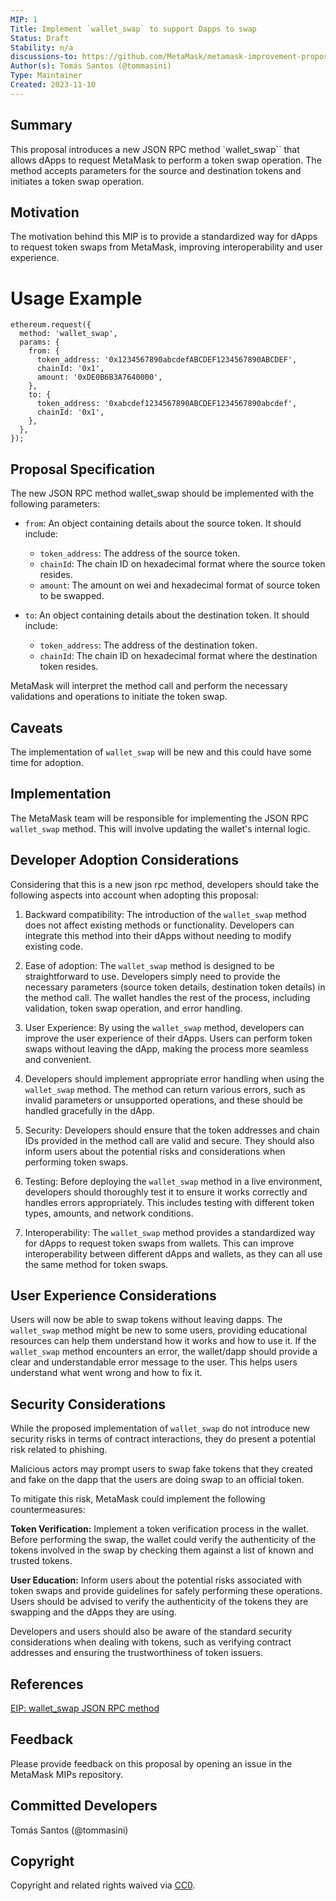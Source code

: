 ```yaml
---
MIP: 1
Title: Implement `wallet_swap` to support Dapps to swap
Status: Draft
Stability: n/a
discussions-to: https://github.com/MetaMask/metamask-improvement-proposals/discussions
Author(s): Tomás Santos (@tommasini)
Type: Maintainer
Created: 2023-11-10
---
```


## Summary

This proposal introduces a new JSON RPC method `wallet_swap`` that allows dApps to request MetaMask to perform a token swap operation. The method accepts parameters for the source and destination tokens and initiates a token swap operation.

## Motivation

The motivation behind this MIP is to provide a standardized way for dApps to request token swaps from MetaMask, improving interoperability and user experience.

# Usage Example

```
ethereum.request({
  method: 'wallet_swap',
  params: {
    from: {
      token_address: '0x1234567890abcdefABCDEF1234567890ABCDEF',
      chainId: '0x1',
      amount: '0xDE0B6B3A7640000',
    },
    to: {
      token_address: '0xabcdef1234567890ABCDEF1234567890abcdef',
      chainId: '0x1',
    },
  },
});

```

## Proposal Specification

The new JSON RPC method wallet_swap should be implemented with the following parameters:

- `from`: An object containing details about the source token. It should include:

  - `token_address`: The address of the source token.
  - `chainId`: The chain ID on hexadecimal format where the source token resides.
  - `amount`: The amount on wei and hexadecimal format of source token to be swapped.

- `to`: An object containing details about the destination token. It should include:

  - `token_address`: The address of the destination token.
  - `chainId`: The chain ID on hexadecimal format where the destination token resides.

MetaMask will interpret the method call and perform the necessary validations and operations to initiate the token swap.

## Caveats

The implementation of `wallet_swap` will be new and this could have some time for adoption.

## Implementation

The MetaMask team will be responsible for implementing the JSON RPC `wallet_swap` method. This will involve updating the wallet's internal logic.

## Developer Adoption Considerations

Considering that this is a new json rpc method, developers should take the following aspects into account when adopting this proposal:

1. Backward compatibility: The introduction of the `wallet_swap` method does not affect existing methods or functionality. Developers can integrate this method into their dApps without needing to modify existing code.

2. Ease of adoption: The `wallet_swap` method is designed to be straightforward to use. Developers simply need to provide the necessary parameters (source token details, destination token details) in the method call. The wallet handles the rest of the process, including validation, token swap operation, and error handling.

3. User Experience: By using the `wallet_swap` method, developers can improve the user experience of their dApps. Users can perform token swaps without leaving the dApp, making the process more seamless and convenient.

4. Developers should implement appropriate error handling when using the `wallet_swap` method. The method can return various errors, such as invalid parameters or unsupported operations, and these should be handled gracefully in the dApp.

5. Security: Developers should ensure that the token addresses and chain IDs provided in the method call are valid and secure. They should also inform users about the potential risks and considerations when performing token swaps.

6. Testing: Before deploying the `wallet_swap` method in a live environment, developers should thoroughly test it to ensure it works correctly and handles errors appropriately. This includes testing with different token types, amounts, and network conditions.

7. Interoperability: The `wallet_swap` method provides a standardized way for dApps to request token swaps from wallets. This can improve interoperability between different dApps and wallets, as they can all use the same method for token swaps.

## User Experience Considerations

Users will now be able to swap tokens without leaving dapps.
The `wallet_swap` method might be new to some users, providing educational resources can help them understand how it works and how to use it.
If the `wallet_swap` method encounters an error, the wallet/dapp should provide a clear and understandable error message to the user. This helps users understand what went wrong and how to fix it.

## Security Considerations

While the proposed implementation of `wallet_swap` do not introduce new security risks in terms of contract interactions, they do present a potential risk related to phishing.

Malicious actors may prompt users to swap fake tokens that they created and fake on the dapp that the users are doing swap to an official token.

To mitigate this risk, MetaMask could implement the following countermeasures:

**Token Verification:** Implement a token verification process in the wallet. Before performing the swap, the wallet could verify the authenticity of the tokens involved in the swap by checking them against a list of known and trusted tokens.

**User Education:** Inform users about the potential risks associated with token swaps and provide guidelines for safely performing these operations. Users should be advised to verify the authenticity of the tokens they are swapping and the dApps they are using.

Developers and users should also be aware of the standard security considerations when dealing with tokens, such as verifying contract addresses and ensuring the trustworthiness of token issuers.

## References

[EIP: wallet_swap JSON RPC method](https://github.com/tommasini/EIPs/blob/64090fe54761906fc9bde31ad46eb85230de5e8d/EIPS/eip-swap-rpc.md)

## Feedback

Please provide feedback on this proposal by opening an issue in the MetaMask MIPs repository.

## Committed Developers

Tomás Santos (@tommasini)

## Copyright

Copyright and related rights waived via [CC0](../LICENSE).
